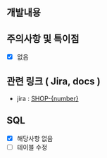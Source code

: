 ## 개발내용

## 주의사항 및 특이점  
- [x] 없음

## 관련 링크 ( Jira, docs )
- jira : [SHOP-{number}](https://devnine.atlassian.net/jira/software/projects/SHOP/boards/8?selectedIssue=SHOP-{number})

## SQL
- [x] 해당사항 없음
- [ ] 테이블 수정
